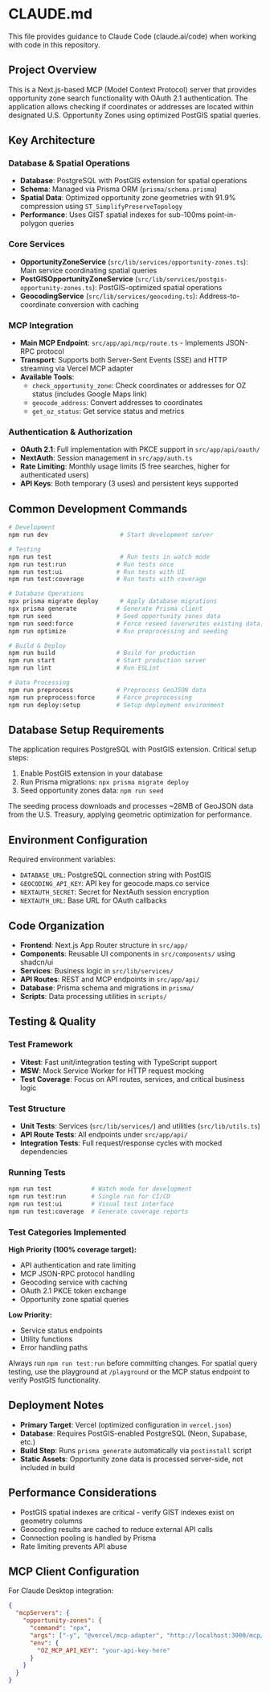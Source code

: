 # CLAUDE.md

This file provides guidance to Claude Code (claude.ai/code) when working with code in this repository.

## Project Overview

This is a Next.js-based MCP (Model Context Protocol) server that provides opportunity zone search functionality with OAuth 2.1 authentication. The application allows checking if coordinates or addresses are located within designated U.S. Opportunity Zones using optimized PostGIS spatial queries.

## Key Architecture

### Database & Spatial Operations
- **Database**: PostgreSQL with PostGIS extension for spatial operations
- **Schema**: Managed via Prisma ORM (`prisma/schema.prisma`)
- **Spatial Data**: Optimized opportunity zone geometries with 91.9% compression using `ST_SimplifyPreserveTopology`
- **Performance**: Uses GIST spatial indexes for sub-100ms point-in-polygon queries

### Core Services
- **OpportunityZoneService** (`src/lib/services/opportunity-zones.ts`): Main service coordinating spatial queries
- **PostGISOpportunityZoneService** (`src/lib/services/postgis-opportunity-zones.ts`): PostGIS-optimized spatial operations
- **GeocodingService** (`src/lib/services/geocoding.ts`): Address-to-coordinate conversion with caching

### MCP Integration
- **Main MCP Endpoint**: `src/app/api/mcp/route.ts` - Implements JSON-RPC protocol
- **Transport**: Supports both Server-Sent Events (SSE) and HTTP streaming via Vercel MCP adapter
- **Available Tools**:
  - `check_opportunity_zone`: Check coordinates or addresses for OZ status (includes Google Maps link)
  - `geocode_address`: Convert addresses to coordinates
  - `get_oz_status`: Get service status and metrics

### Authentication & Authorization
- **OAuth 2.1**: Full implementation with PKCE support in `src/app/api/oauth/`
- **NextAuth**: Session management in `src/app/auth.ts`
- **Rate Limiting**: Monthly usage limits (5 free searches, higher for authenticated users)
- **API Keys**: Both temporary (3 uses) and persistent keys supported

## Common Development Commands

```bash
# Development
npm run dev                    # Start development server

# Testing
npm run test                   # Run tests in watch mode
npm run test:run              # Run tests once
npm run test:ui               # Run tests with UI
npm run test:coverage         # Run tests with coverage

# Database Operations
npx prisma migrate deploy      # Apply database migrations
npx prisma generate           # Generate Prisma client
npm run seed                  # Seed opportunity zones data
npm run seed:force            # Force reseed (overwrites existing data)
npm run optimize              # Run preprocessing and seeding

# Build & Deploy
npm run build                 # Build for production
npm run start                 # Start production server
npm run lint                  # Run ESLint

# Data Processing
npm run preprocess            # Preprocess GeoJSON data
npm run preprocess:force      # Force preprocessing
npm run deploy:setup          # Setup deployment environment
```

## Database Setup Requirements

The application requires PostgreSQL with PostGIS extension. Critical setup steps:

1. Enable PostGIS extension in your database
2. Run Prisma migrations: `npx prisma migrate deploy`
3. Seed opportunity zones data: `npm run seed`

The seeding process downloads and processes ~28MB of GeoJSON data from the U.S. Treasury, applying geometric optimization for performance.

## Environment Configuration

Required environment variables:
- `DATABASE_URL`: PostgreSQL connection string with PostGIS
- `GEOCODING_API_KEY`: API key for geocode.maps.co service
- `NEXTAUTH_SECRET`: Secret for NextAuth session encryption
- `NEXTAUTH_URL`: Base URL for OAuth callbacks

## Code Organization

- **Frontend**: Next.js App Router structure in `src/app/`
- **Components**: Reusable UI components in `src/components/` using shadcn/ui
- **Services**: Business logic in `src/lib/services/`
- **API Routes**: REST and MCP endpoints in `src/app/api/`
- **Database**: Prisma schema and migrations in `prisma/`
- **Scripts**: Data processing utilities in `scripts/`

## Testing & Quality

### Test Framework
- **Vitest**: Fast unit/integration testing with TypeScript support
- **MSW**: Mock Service Worker for HTTP request mocking
- **Test Coverage**: Focus on API routes, services, and critical business logic

### Test Structure
- **Unit Tests**: Services (`src/lib/services/`) and utilities (`src/lib/utils.ts`)
- **API Route Tests**: All endpoints under `src/app/api/`
- **Integration Tests**: Full request/response cycles with mocked dependencies

### Running Tests
```bash
npm run test           # Watch mode for development
npm run test:run       # Single run for CI/CD
npm run test:ui        # Visual test interface
npm run test:coverage  # Generate coverage reports
```

### Test Categories Implemented
**High Priority (100% coverage target):**
- API authentication and rate limiting
- MCP JSON-RPC protocol handling  
- Geocoding service with caching
- OAuth 2.1 PKCE token exchange
- Opportunity zone spatial queries

**Low Priority:**
- Service status endpoints
- Utility functions
- Error handling paths

Always run `npm run test:run` before committing changes. For spatial query testing, use the playground at `/playground` or the MCP status endpoint to verify PostGIS functionality.

## Deployment Notes

- **Primary Target**: Vercel (optimized configuration in `vercel.json`)
- **Database**: Requires PostGIS-enabled PostgreSQL (Neon, Supabase, etc.)
- **Build Step**: Runs `prisma generate` automatically via `postinstall` script
- **Static Assets**: Opportunity zone data is processed server-side, not included in build

## Performance Considerations

- PostGIS spatial indexes are critical - verify GIST indexes exist on geometry columns
- Geocoding results are cached to reduce external API calls
- Connection pooling is handled by Prisma
- Rate limiting prevents API abuse

## MCP Client Configuration

For Claude Desktop integration:
```json
{
  "mcpServers": {
    "opportunity-zones": {
      "command": "npx",
      "args": ["-y", "@vercel/mcp-adapter", "http://localhost:3000/mcp/sse"],
      "env": {
        "OZ_MCP_API_KEY": "your-api-key-here"
      }
    }
  }
}
```